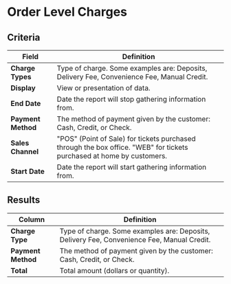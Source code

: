 # Order Level Charges

## Criteria

| **Field** | **Definition** |
| --- | --- |
| **Charge Types** | Type of charge. Some examples are: Deposits, Delivery Fee, Convenience Fee, Manual Credit. |
| **Display** | View or presentation of data. |
| **End Date** | Date the report will stop gathering information from. |
| **Payment Method** | The method of payment given by the customer: Cash, Credit, or Check. |
| **Sales Channel** | "POS" (Point of Sale) for tickets purchased through the box office. "WEB" for tickets purchased at home by customers. |
| **Start Date** | Date the report will start gathering information from. |

## Results

| **Column** | **Definition** |
| --- | --- |
| **Charge Type** | Type of charge. Some examples are: Deposits, Delivery Fee, Convenience Fee, Manual Credit.  |
| **Payment Method** | The method of payment given by the customer: Cash, Credit, or Check. |
| **Total** | Total amount (dollars or quantity). |

